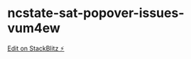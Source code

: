 # ncstate-sat-popover-issues-vum4ew

[Edit on StackBlitz ⚡️](https://stackblitz.com/edit/ncstate-sat-popover-issues-vum4ew)
